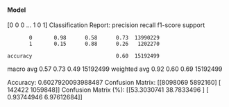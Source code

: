 #### Model
[0 0 0 ... 1 0 1]
Classification Report:
              precision    recall  f1-score   support

           0       0.98      0.58      0.73  13990229
           1       0.15      0.88      0.26   1202270

    accuracy                           0.60  15192499
   macro avg       0.57      0.73      0.49  15192499
weighted avg       0.92      0.60      0.69  15192499

Accuracy: 0.6027920093988487
Confusion Matrix:
[[8098069 5892160]
 [ 142422 1059848]]
Confusion Matrix (%):
[[53.3030741  38.7833496 ]
 [ 0.93744946  6.97612684]]
